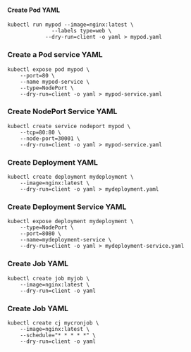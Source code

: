 #### Create Pod YAML

```
kubectl run mypod --image=nginx:latest \
              --labels type=web \
            --dry-run=client -o yaml > mypod.yaml
```

### Create a Pod service YAML

```
kubectl expose pod mypod \
    --port=80 \
    --name mypod-service \
    --type=NodePort \
    --dry-run=client -o yaml > mypod-service.yaml
```

### Create NodePort Service YAML

```
kubectl create service nodeport mypod \
    --tcp=80:80 \
    --node-port=30001 \
    --dry-run=client -o yaml > mypod-service.yaml
```
### Create Deployment YAML

```
kubectl create deployment mydeployment \
    --image=nginx:latest \
    --dry-run=client -o yaml > mydeployment.yaml

```

### Create Deployment Service YAML

```
kubectl expose deployment mydeployment \
    --type=NodePort \
    --port=8080 \
    --name=mydeployment-service \
    --dry-run=client -o yaml > mydeployment-service.yaml
```
### Create Job YAML

```
kubectl create job myjob \
    --image=nginx:latest \
    --dry-run=client -o yaml
```

### Create Job YAML

```
kubectl create cj mycronjob \
    --image=nginx:latest \
    --schedule="* * * * *" \
    --dry-run=client -o yaml
```









